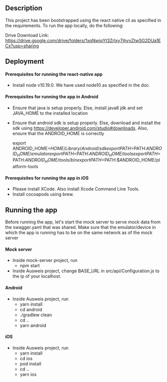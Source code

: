 ## Description

This project has been bootstrapped using the react native cli as specified in the requirements. To run the app locally, do the following:

Drive Download Link: https://drive.google.com/drive/folders/1xqNwiqYt3ZrIxy7jhvvZtwSG2DUa1ECx?usp=sharing

## Deployment

#### Prerequisites for running the react-native app
- Install node v10.19.0. We have used node10 as specified in the doc.

#### Prerequisites for running the app in Android
- Ensure that java is setup properly. Else, install java8 jdk and set JAVA_HOME to the installed location
	
- Ensure that android sdk is setup properly. Else, download and install the sdk using https://developer.android.com/studio#downloads. Also, ensure that the ANDROID_HOME is correctly

	export ANDROID_HOME=$HOME/Library/Android/sdk
	export PATH=$PATH:$ANDROID_HOME/emulator
	export PATH=$PATH:$ANDROID_HOME/tools
	export PATH=$PATH:$ANDROID_HOME/tools/bin
	export PATH=$PATH:$ANDROID_HOME/platform-tools

#### Prerequisites for running the app in iOS
- Please install XCode. Also install Xcode Command Line Tools. 
- Install cocoapods using brew.

## Running the app 

Before running the app, let's start the mock server to serve mock data from the swagger.yaml that was shared. Make sure that the emulator/device in which the app is running has to be on the same network as of the mock server

#### Mock server
- Inside mock-server project, run
	* npm start
- Inside Ausweis project, change BASE_URL in src/api/Configuration.js to the ip of your localhost. 

#### Android
- Inside Ausweis project, run
	* yarn install
	* cd android
	* ./gradlew clean
	* cd ..
	* yarn android

#### iOS
- Inside Ausweis project, run
	* yarn install
	* cd ios
	* pod install
	* cd ..
	* yarn ios

